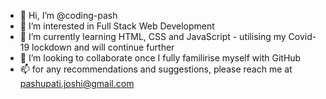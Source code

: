 - 👋 Hi, I’m @coding-pash
- 👀 I’m interested in Full Stack Web Development 
- 🌱 I’m currently learning HTML, CSS and JavaScript - utilising my Covid-19 lockdown and will continue further
- 💞️ I’m looking to collaborate once I fully familirise myself with GitHub
- 📫 for any recommendations and suggestions, please reach me at pashupati.joshi@gmail.com

<!---
coding-pash/coding-pash is a ✨ special ✨ repository because its `README.md` (this file) appears on your GitHub profile.
You can click the Preview link to take a look at your changes.
--->
